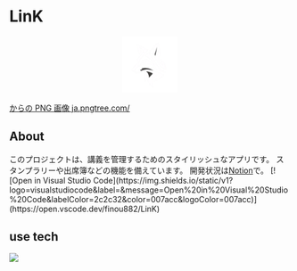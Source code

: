 <h1>LinK</h1>
<p align="center">
<img src="./src/assets/githubicon.png" width=20%>
</p>

<a href='https://ja.pngtree.com/freepng/a-modern-stylized-fox-with-sharp-geometric-lines-and-bold-head-shape_19753618.html'>からの PNG 画像 ja.pngtree.com/</a>

<h2>About</h2>
このプロジェクトは、講義を管理するためのスタイリッシュなアプリです。
スタンプラリーや出席簿などの機能を備えています。
開発状況は<a href="https://puddle-asteroid-312.notion.site/18531294550c8080a9bacb320ba79511?v=18531294550c81f6853d000cdd96a71f&pvs=74">Notion</a>で。
[![Open in Visual Studio Code](https://img.shields.io/static/v1?logo=visualstudiocode&label=&message=Open%20in%20Visual%20Studio%20Code&labelColor=2c2c32&color=007acc&logoColor=007acc)](https://open.vscode.dev/finou882/LinK)
<h2>use tech</h2>
<img src="https://img.shields.io/badge/Flutter-02569B?style=for-the-badge&logo=flutter&logoColor=white">